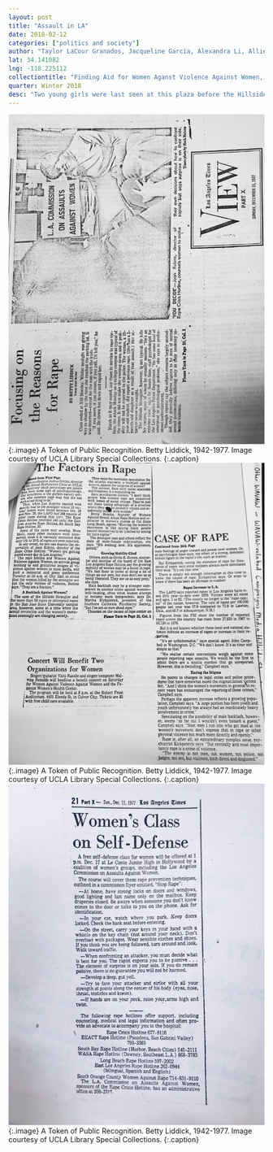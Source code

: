```yaml
---
layout: post
title: "Assault in LA"
date: 2018-02-12
categories: ["politics and society"]
author: "Taylor LaCour Granados, Jacqueline Garcia, Alexandra Li, Allie Bobbitt, Luke Henriksson"
lat: 34.141082
lng: -118.225112
collectiontitle: "Finding Aid for Women Aganst Violence Against Women, UCLA Library Special Collections"
quarter: Winter 2018
desc: "Two young girls were last seen at this plaza before the Hillside Stranglers kidnapped them."
---
```

![Photograph of the certificate.](images/assault1.jpg)
   {:.image}
A Token of Public Recognition. Betty Liddick, 1942-1977. Image courtesy of UCLA Library Special Collections.
   {:.caption}
![Photograph of the certificate.](images/assault2.jpg)
   {:.image}
A Token of Public Recognition. Betty Liddick, 1942-1977. Image courtesy of UCLA Library Special Collections.
   {:.caption}
   ![Photograph of the certificate.](images/assault3.jpg)
   {:.image}
A Token of Public Recognition. Betty Liddick, 1942-1977. Image courtesy of UCLA Library Special Collections.
   {:.caption}
